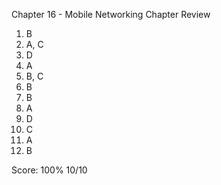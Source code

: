 Chapter 16 - Mobile Networking
Chapter Review

1. B
2. A, C
3. D
4. A
5. B, C
6. B
7. B
8. A
9. D
10. C
11. A
12. B

Score: 100% 10/10

